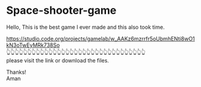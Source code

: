 # Space-shooter-game


Hello,
This is the best game I ever made and this also took time.

https://studio.code.org/projects/gamelab/w_AAKz6mzrrfr5oUbmhENti8wO1kN3oTwEyMRk738So                                                                 
👆👆👆👆👆👆👆👆👆👆👆👆👆👆👆👆👆👆👆👆👆👆👆👆👆👆👆👆👆👆👆👆👆                                                
please visit the link or download the files.                                                                                      

Thanks!                                                                                                      
Aman
